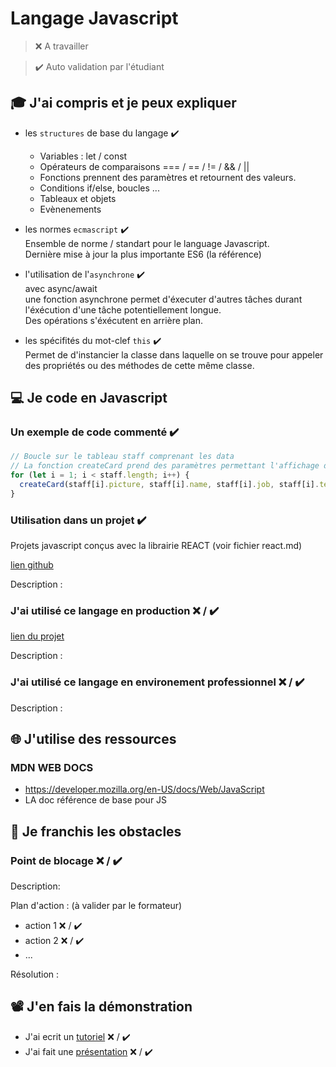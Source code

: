 # Langage Javascript

> ❌ A travailler

> ✔️ Auto validation par l'étudiant

## 🎓 J'ai compris et je peux expliquer

- les `structures` de base du langage ✔️

  - Variables : let / const
  - Opérateurs de comparaisons === / == / != / && / ||
  - Fonctions prennent des paramètres et retournent des valeurs.
  - Conditions if/else, boucles ...
  - Tableaux et objets
  - Evènenements

- les normes `ecmascript` ✔️  
  Ensemble de norme / standart pour le language Javascript.  
  Dernière mise à jour la plus importante ES6 (la référence)

- l'utilisation de l'`asynchrone` ✔️  
  avec async/await  
  une fonction asynchrone permet d'éxecuter d'autres tâches durant l'éxécution d'une tâche potentiellement longue.  
  Des opérations s'éxécutent en arrière plan.

- les spécifités du mot-clef `this` ✔️  
  Permet de d'instancier la classe dans laquelle on se trouve pour appeler des propriétés ou des méthodes de cette même classe.

## 💻 Je code en Javascript

### Un exemple de code commenté ✔️

```javascript
// Boucle sur le tableau staff comprenant les data
// La fonction createCard prend des paramètres permettant l'affichage des données dans le DOM
for (let i = 1; i < staff.length; i++) {
  createCard(staff[i].picture, staff[i].name, staff[i].job, staff[i].text);
}
```

### Utilisation dans un projet ✔️

Projets javascript conçus avec la librairie REACT (voir fichier react.md)

[lien github](...)

Description :

### J'ai utilisé ce langage en production ❌ / ✔️

[lien du projet](...)

Description :

### J'ai utilisé ce langage en environement professionnel ❌ / ✔️

Description :

## 🌐 J'utilise des ressources

### MDN WEB DOCS

- https://developer.mozilla.org/en-US/docs/Web/JavaScript
- LA doc référence de base pour JS

## 🚧 Je franchis les obstacles

### Point de blocage ❌ / ✔️

Description:

Plan d'action : (à valider par le formateur)

- action 1 ❌ / ✔️
- action 2 ❌ / ✔️
- ...

Résolution :

## 📽️ J'en fais la démonstration

- J'ai ecrit un [tutoriel](...) ❌ / ✔️
- J'ai fait une [présentation](...) ❌ / ✔️
